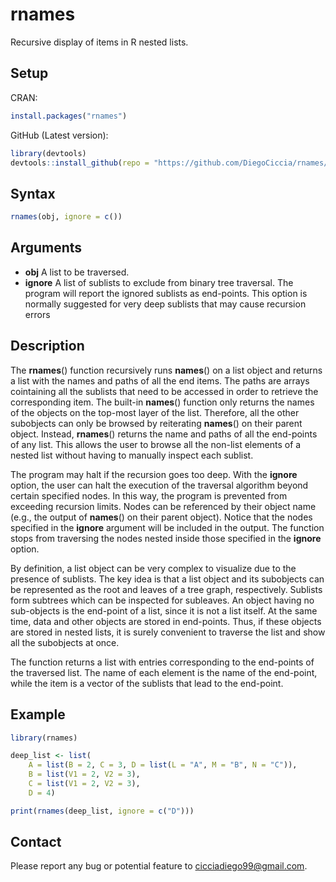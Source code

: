 # rnames
Recursive display of items in R nested lists.

## Setup
CRAN:
```r
install.packages("rnames")
```

GitHub (Latest version):
```r
library(devtools)
devtools::install_github(repo = "https://github.com/DiegoCiccia/rnames/tree/main", subdir = "rnames")
```

## Syntax 
```r
rnames(obj, ignore = c())
```

## Arguments
+ **obj** A list to be traversed.
+ **ignore** A list of sublists to exclude from binary tree traversal. The program will report the ignored sublists as end-points. This option is normally suggested for very deep sublists that may cause recursion errors

## Description
The **rnames**() function recursively runs **names**() on a list object and returns a list with the names and paths of all the end items. 
The paths are arrays cointaining all the sublists that need to be accessed in order to retrieve the corresponding item. 
The built-in **names**() function only returns the names of the objects on the top-most layer of the list. 
Therefore, all the other subobjects can only be browsed by reiterating **names**() on their parent object. 
Instead, **rnames**() returns the name and paths of all the end-points of any list. 
This allows the user to browse all the non-list elements of a nested list without having to manually inspect each sublist. 

The program may halt if the recursion goes too deep.
With the **ignore** option, the user can halt the execution of the traversal algorithm beyond certain specified nodes. 
In this way, the program is prevented from exceeding recursion limits.
Nodes can be referenced by their object name (e.g., the output of **names**() on their parent object). 
Notice that the nodes specified in the **ignore** argument will be included in the output.
The function stops from traversing the nodes nested inside those specified in the **ignore** option.

By definition, a list object can be very complex to visualize due to the presence of sublists. 
The key idea is that a list object and its subobjects can be represented as the root and leaves of a tree graph, respectively.
Sublists form subtrees which can be inspected for subleaves. 
An object having no sub-objects is the end-point of a list, since it is not a list itself.
At the same time, data and other objects are stored in end-points.
Thus, if these objects are stored in nested lists, it is surely convenient to traverse the list and show all the subobjects at once.

The function returns a list with entries corresponding to the end-points of the traversed list. The name of each element is the name of the end-point, while the item is a vector of the sublists that lead to the end-point.

## Example
```r
library(rnames)

deep_list <- list(
    A = list(B = 2, C = 3, D = list(L = "A", M = "B", N = "C")),
    B = list(V1 = 2, V2 = 3),
    C = list(V1 = 2, V2 = 3),
    D = 4)

print(rnames(deep_list, ignore = c("D")))
```

## Contact
Please report any bug or potential feature to cicciadiego99@gmail.com.
